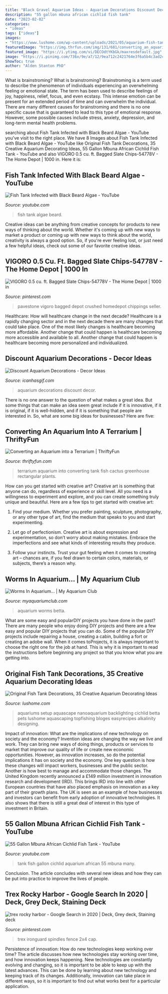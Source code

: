 ```yaml
---
title: "Black Gravel Aquarium Ideas - Aquarium Decorations Discount Decor"
description: "55 gallon mbuna african cichlid fish tank"
date: "2023-02-02"
categories:
- "ideas"
tags: ["ideas"]
images:
- "https://www.lushome.com/wp-content/uploads/2021/05/aquarium-fish-tank-decorations-1.jpg"
featuredImage: "https://img.thrfun.com/img/131/681/converting_an_aquarium_into_a_terrarium_x3.jpg"
featured_image: "https://i.ytimg.com/vi/DECOdtYKbGk/maxresdefault.jpg"
image: "https://i.pinimg.com/736x/9e/a7/12/9ea712c2421764e3f6a5b4c3ad2c9f9b.jpg"
ShowToc: true
author: "Alden Stanton PhD"
---
```



What is brainstroming?
What is brainstroming? Brainstroming is a term used to describe the phenomenon of individuals experiencing an overwhelming feeling or emotional state. The term has been used to describe feelings of joy, happiness, relief, focus, and even ecstasy. This intense emotion can be present for an extended period of time and can overwhelm the individual. There are many different causes for brainstroming and there is no one specific cause that is guaranteed to lead to this type of emotional response. However, some possible causes include stress, anxiety, depression, and long-term mental health problems.

	

		
searching about Fish Tank Infected with Black Beard Algae - YouTube you've visit to the right place. We have 8 Images about Fish Tank Infected with Black Beard Algae - YouTube like Original Fish Tank Decorations, 35 Creative Aquarium Decorating Ideas, 55 Gallon Mbuna African Cichlid Fish Tank - YouTube and also VIGORO 0.5 cu. ft. Bagged Slate Chips-54778V - The Home Depot | 1000 in. Here it is:
		
    
## Fish Tank Infected With Black Beard Algae - YouTube

<img loading=lazy src="http://i.ytimg.com/vi/X1H20HiN2L8/hqdefault.jpg" onerror="this.onerror=null;this.src='https://tse3.mm.bing.net/th?id=OIP.BI81eC8zP4qFqCSNQJE5nAHaFj&amp;pid=15.1';" alt="Fish Tank Infected with Black Beard Algae - YouTube">

_Source: youtube.com_

>fish tank algae beard. 

	

Creative ideas can be anything from creative concepts for products to new ways of thinking about the world. Whether it's coming up with new ways to market a product or coming up with new ways to think about the world, creativity is always a good option. So, if you're ever feeling lost, or just need a few helpful ideas, check out some of our favorite creative ideas.

    
## VIGORO 0.5 Cu. Ft. Bagged Slate Chips-54778V - The Home Depot | 1000 In

<img loading=lazy src="https://i.pinimg.com/736x/9e/a7/12/9ea712c2421764e3f6a5b4c3ad2c9f9b.jpg" onerror="this.onerror=null;this.src='https://tse1.mm.bing.net/th?id=OIP.4JxsRArJONfLyvhtVMro_wHaHa&amp;pid=15.1';" alt="VIGORO 0.5 cu. ft. Bagged Slate Chips-54778V - The Home Depot | 1000 in">

_Source: pinterest.com_

>pavestone vigoro bagged depot crushed homedepot chippings seller. 

	

Healthcare: How will healthcare change in the next decade?
Healthcare is a rapidly changing sector and in the next decade there are many changes that could take place. One of the most likely changes is healthcare becoming more affordable. Another change that could happen is healthcare becoming more accessible and available to all. Another change that could happen is healthcare becoming more personalized and individualized.

    
## Discount Aquarium Decorations - Decor Ideas

<img loading=lazy src="https://www.icanhasgif.com/wp-content/uploads/2016/03/Discount-Aquarium-Decorations.jpg" onerror="this.onerror=null;this.src='https://tse2.mm.bing.net/th?id=OIP.Szz4vv3tJSaqhHBD7YGypwHaFF&amp;pid=15.1';" alt="Discount Aquarium Decorations - Decor Ideas">

_Source: icanhasgif.com_

>aquarium decorations discount decor. 

	

There is no one answer to the question of what makes a great idea. But some things that can make an idea seem great include if it is innovative, if it is original, if it is well-hidden, and if it is something that people are interested in.  So, what are some big ideas for businesses? Here are five: 

    
## Converting An Aquarium Into A Terrarium | ThriftyFun

<img loading=lazy src="https://img.thrfun.com/img/131/681/converting_an_aquarium_into_a_terrarium_x3.jpg" onerror="this.onerror=null;this.src='https://tse3.mm.bing.net/th?id=OIP.vAnUasRi5R6wkVYIJfQubgHaE8&amp;pid=15.1';" alt="Converting an Aquarium into a Terrarium | ThriftyFun">

_Source: thriftyfun.com_

>terrarium aquarium into converting tank fish cactus greenhouse rectangular plants. 

	

How can you get started with creative art?
Creative art is something that anyone can do, regardless of experience or skill level. All you need is a willingness to experiment and explore, and you can create something truly unique and beautiful. Here are a few tips to get started with creative art:
1. Find your medium. Whether you prefer painting, sculpture, photography, or any other type of art, find the medium that speaks to you and start experimenting.

2. Let go of perfectionism. Creative art is about expression and experimentation, so don’t worry about making mistakes. Embrace the imperfections and see what kinds of interesting results they produce.

3. Follow your instincts. Trust your gut feeling when it comes to creating art – chances are, if you feel drawn to certain colors, materials, or subjects, there’s a reason why.

    
## Worms In Aquarium... | My Aquarium Club

<img loading=lazy src="https://dlgdxii3fgupk.cloudfront.net/myaquariumclub.com/images/fbfiles/images/image-bba2144583feb60d999a741e8e145b99_v_1401703440.jpg" onerror="this.onerror=null;this.src='https://tse4.mm.bing.net/th?id=OIP.tKQvbKoWEJ7x-5VT-sJYowHaFj&amp;pid=15.1';" alt="Worms In Aquarium... | My Aquarium Club">

_Source: myaquariumclub.com_

>aquarium worms betta. 

	

What are some easy and popularDIY projects you have done in the past?
There are many people who enjoy doing DIY projects and there are a few easy and popular DIY projects that you can do. Some of the popular DIY projects include repairing a house, creating a cabin, building a fort or creating an adobe wall. When it comes toProjects, it is always important to choose the right one for the job at hand. This is why it is important to read the instructions before beginning any project so that you know what you are getting into.

    
## Original Fish Tank Decorations, 35 Creative Aquarium Decorating Ideas

<img loading=lazy src="https://www.lushome.com/wp-content/uploads/2021/05/aquarium-fish-tank-decorations-1.jpg" onerror="this.onerror=null;this.src='https://tse1.mm.bing.net/th?id=OIP.RVhLAV9OwiuvAv4wZNjKaAHaHa&amp;pid=15.1';" alt="Original Fish Tank Decorations, 35 Creative Aquarium Decorating Ideas">

_Source: lushome.com_

>aquariums setup aquascape nanoaquarium backlighting cichlid betta pets lushome aquascaping topfishing bloges easyrecipes alkalinity designing. 

	

Impact of innovation: What are the implications of new technology on society and the economy?
Invention ideas are changing the way we live and work. They can bring new ways of doing things, products or services to market that improve our quality of life or create new economic opportunities. However, as innovation increases, so do the potential implications it has on society and the economy. One key question is how these changes will impact workers, businesses and the public sector. Another is how best to manage and accommodate those changes.
The United Kingdom recently announced a £149 million investment in innovation research and development (IRD). This brings IRD into line with other European countries that have also placed emphasis on innovation as a key part of their growth plans. The UK is seen as an example of how businesses and investors can benefit from early adoption of innovative technologies. It also shows that there is still a great deal of interest in this type of investment in Britain.

    
## 55 Gallon Mbuna African Cichlid Fish Tank - YouTube

<img loading=lazy src="https://i.ytimg.com/vi/DECOdtYKbGk/maxresdefault.jpg" onerror="this.onerror=null;this.src='https://tse3.mm.bing.net/th?id=OIP.dzN0BoZ93AJQmixBSPGP9wHaEK&amp;pid=15.1';" alt="55 Gallon Mbuna African Cichlid Fish Tank - YouTube">

_Source: youtube.com_

>tank fish gallon cichlid aquarium african 55 mbuna many. 

	

Conclusion.
The article concludes with several new ideas and how they can be put into practice to improve the lives of people.

    
## Trex Rocky Harbor - Google Search In 2020 | Deck, Grey Deck, Staining Deck

<img loading=lazy src="https://i.pinimg.com/736x/2f/eb/7c/2feb7c31bee90f1755dfb0bbc4ed8206.jpg" onerror="this.onerror=null;this.src='https://tse4.mm.bing.net/th?id=OIP.TePDawHKCF3wOqGn_9mivAHaFj&amp;pid=15.1';" alt="trex rocky harbor - Google Search in 2020 | Deck, Grey deck, Staining deck">

_Source: pinterest.com_

>trex ironguard spindles fence 2x4 cap. 

	

Persistence of innovation: How do new technologies keep working over time?
The article discusses how new technologies stay working over time, and how innovation keeps happening. New technologies are constantly evolving and changing, so it is important to be able to keep up with the latest advances. This can be done by learning about new technology and keeping track of its changes. Additionally, innovation can take place in different ways, so it is important to find out what works best for a particular application.

